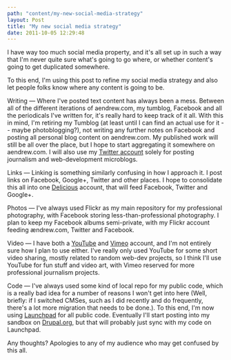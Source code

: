 ```yaml
---
path: "content/my-new-social-media-strategy"
layout: Post
title: "My new social media strategy"
date: 2011-10-05 12:29:48
---
```


I have way too much social media property, and it's all set up in such a way that I'm never quite sure what's going to go where, or whether content's going to get duplicated somewhere.

To this end, I'm using this post to refine my social media strategy and also let people folks know where any content is going to be.

Writing — Where I've posted text content has always been a mess. Between all of the different iterations of aendrew.com, my tumblog, Facebook and all the periodicals I've written for, it's really hard to keep track of it all. With this in mind, I'm retiring my Tumblog (at least until I can find an actual use for it -- maybe photoblogging?), not writing any further notes on Facebook and posting all personal blog content on aendrew.com. My published work will still be all over the place, but I hope to start aggregating it somewhere on aendrew.com. I will also use my [Twitter account](http://www.twitter.com/aendrew) solely for posting journalism and web-development microblogs.

Links — Linking is something similarly confusing in how I approach it. I post links on Facebook, Google+, Twitter and other places. I hope to consolidate this all into one [Delicious](http://www.delicious.com/aendrew) account, that will feed Facebook, Twitter and Google+.

Photos — I've always used Flickr as my main repository for my professional photography, with Facebook storing less-than-professional photography. I plan to keep my Facebook albums semi-private, with my Flickr account feeding ændrew.com, Twitter and Facebook.

Video — I have both a [YouTube](http://youtube.com/aendrew) and [Vimeo](http://www.vimeo.com/aendrew) account, and I'm not entirely sure how I plan to use either. I've really only used YouTube for some short video sharing, mostly related to random web-dev projects, so I think I'll use YouTube for fun stuff and video art, with Vimeo reserved for more professional journalism projects.

Code — I've always used some kind of local repo for my public code, which is a really bad idea for a number of reasons I won't get into here (Well, briefly: if I switched CMSes, such as I did recently and do frequently, there's a lot more migration that needs to be done.). To this end, I'm now using [Launchpad](http://www.launchpad.net/~aendrew) for all public code. Eventually I'll start posting into my sandbox on [Drupal.org](http://drupal.org/user/817398), but that will probably just sync with my code on Launchpad.

Any thoughts? Apologies to any of my audience who may get confused by this all.